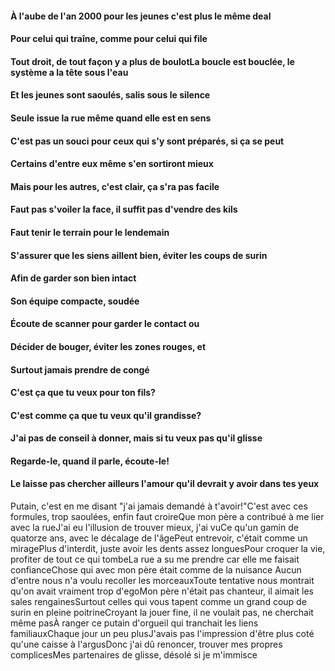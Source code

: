 #### À l'aube de l'an 2000 pour les jeunes c'est plus le même deal
#### Pour celui qui traîne, comme pour celui qui file
#### Tout droit, de tout façon y a plus de boulotLa boucle est bouclée, le système a la tête sous l'eau
#### Et les jeunes sont saoulés, salis sous le silence
#### Seule issue la rue même quand elle est en sens
#### C'est pas un souci pour ceux qui s'y sont préparés, si ça se peut
#### Certains d'entre eux même s'en sortiront mieux
#### Mais pour les autres, c'est clair, ça s'ra pas facile
#### Faut pas s'voiler la face, il suffit pas d'vendre des kils
#### Faut tenir le terrain pour le lendemain
#### S'assurer que les siens aillent bien, éviter les coups de surin
#### Afin de garder son bien intact
#### Son équipe compacte, soudée
#### Écoute de scanner pour garder le contact ou
#### Décider de bouger, éviter les zones rouges, et
#### Surtout jamais prendre de congé
#### C'est ça que tu veux pour ton fils?
#### C'est comme ça que tu veux qu'il grandisse?
#### J'ai pas de conseil à donner, mais si tu veux pas qu'il glisse
#### Regarde-le, quand il parle, écoute-le!
#### Le laisse pas chercher ailleurs l'amour qu'il devrait y avoir dans tes yeux
Putain, c'est en me disant "j'ai jamais demandé à t'avoir!"C'est avec ces formules, trop saoulées, enfin faut croireQue mon père a contribué à me lier avec la rueJ'ai eu l'illusion de trouver mieux, j'ai vuCe qu'un gamin de quatorze ans, avec le décalage de l'âgePeut entrevoir, c'était comme un miragePlus d'interdit, juste avoir les dents assez longuesPour croquer la vie, profiter de tout ce qui tombeLa rue a su me prendre car elle me faisait confianceChose qui avec mon père était comme de la nuisance
Aucun d'entre nous n'a voulu recoller les morceauxToute tentative nous montrait qu'on avait vraiment trop d'egoMon père n'était pas chanteur, il aimait les sales rengainesSurtout celles qui vous tapent comme un grand coup de surin en pleine poitrineCroyant la jouer fine, il ne voulait pas, ne cherchait même pasÀ ranger ce putain d'orgueil qui tranchait les liens familiauxChaque jour un peu plusJ'avais pas l'impression d'être plus coté qu'une caisse à l'argusDonc j'ai dû renoncer, trouver mes propres complicesMes partenaires de glisse, désolé si je m'immisce
